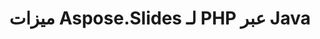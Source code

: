 ---
title: ميزات Aspose.Slides لـ PHP عبر Java
type: docs
weight: 30
url: /ar/php-java/aspose-slides-for-java-features/
---